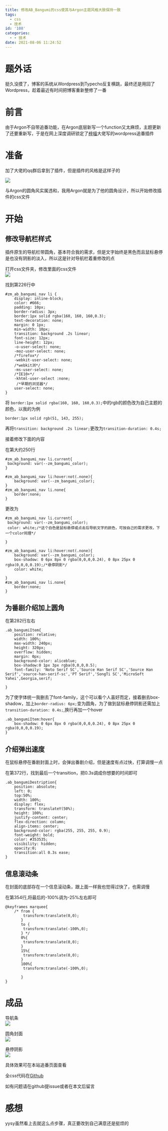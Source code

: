 ```yaml
---
title: 修改AB_Bangumi的css使其与Argon主题风格大致保持一致
tags:
  - css
  - 技术
id: '108'
categories:
  - - 技术
date: 2021-08-06 11:24:52
---
```



# 题外话

挺久没摸了，博客的系统从Wordpress到Typecho反复横跳，最终还是用回了Wordpress，趁着最近有时间把博客重新整修了一番

# 前言

由于Argon不自带追番功能，在Argon底层新写一个function又太麻烦，主题更新了还要重新写，于是在网上深度调研锁定了[梓喵](https://www.azimiao.com/ "梓喵")大佬写的wordpress追番插件

# 准备

加了大佬的qq群后拿到了插件，但是插件的风格是这样子的

![](https://pic.zzzhxxx.top/2021/08/06/3f081a763631e.png)

与Argon的圆角风实属违和，我用Argon就是为了他的圆角设计，所以开始修改插件的css文件

# 开始

## 修改导航栏样式

插件原生的导航栏带圆角，基本符合我的需求，但是文字始终是黑色而且鼠标悬停是也没有阴影的淡入，所以这是针对导航栏着重修改的点

打开css文件夹，修改里面的css文件  
![](https://pic.zzzhxxx.top/2021/08/06/c05101df22bed.png)

找到第226行中

```
#zm_ab_bangumi_nav li {
    display: inline-block;
    color: #666;
    padding: 10px;
    border-radius: 3px;
    border:1px solid rgba(160, 160, 160,0.3);
    text-decoration: none;
    margin: 0 1px;
    min-width: 10px;
    transition: background .2s linear;
    font-size: 12px;
    line-height: 12px;
    -o-user-select: none; 
    -moz-user-select: none; 
    /*firefox*/
    -webkit-user-select: none; 
    /*webkit浏*/
    -ms-user-select: none; 
    /*IE10+*/
    -khtml-user-select :none;
     /*早期的浏览器*/
    user-select: none; 
}
```

将 `border:1px solid rgba(160, 160, 160,0.3);`中的rgb的颜色改为自己主题的颜色，以我的为例

```
border:1px solid rgb(51, 143, 255);
```

再将`transition: background .2s linear;`更改为`transition-duration: 0.4s;`

接着修改下面的内容

在第大约250行

```
#zm_ab_bangumi_nav li.current{
 background: var(--zm_bangumi_color);
}

#zm_ab_bangumi_nav li:hover:not(.none){
    background: var(--zm_bangumi_color);
}
#zm_ab_bangumi_nav li.none{
    border:none;
}
```

更改为

```
#zm_ab_bangumi_nav li.current{
 background: var(--zm_bangumi_color);
 color: white;/*这个白色是鼠标悬停或点击后导航文字的颜色，可按自己的需求更改，下一个color同理*/

}

#zm_ab_bangumi_nav li:hover:not(.none){
    background: var(--zm_bangumi_color);
    box-shadow: 0 6px 8px 0 rgba(0,0,0,0.24), 0 8px 25px 0 rgba(0,0,0,0.19);/*悬停阴影*/
    color: white;

}
#zm_ab_bangumi_nav li.none{
    border:none;
}
```

## 为番剧介绍加上圆角

在第282行左右

```
.ab_bangumiItem{
    position: relative;
    width: 100%;
    max-width: 240px;
    height: 320px;
    overflow: hidden;
    margin: 0px;
    background-color: aliceblue;
    box-shadow:0 1px 3px rgba(0,0,0,0.5);
    font-family: 'Noto Serif SC','Source Han Serif SC','Source Han Serif','source-han-serif-sc','PT Serif','SongTi SC','MicroSoft Yahei',Georgia,serif;

}
```

为了使字体统一我删去了font-family，这个可以看个人喜好而定，接着删去box-shadow，加上`border-radius: 6px;`变为圆角，为了做到鼠标悬停阴影还需加上`transition-duration: 0.4s;`,换行再加一个hover

```
.ab_bangumiItem:hover{
    box-shadow: 0 6px 8px 0 rgba(0,0,0,0.24), 0 8px 25px 0 rgba(0,0,0,0.19);
}
```

## 介绍弹出速度

在鼠标悬停在番剧封面上时，会弹出番剧介绍，但是速度有点过快，打算调慢一点

在第372行，找到最后一个transition，把0.3s调成你想要的时间即可

```
.ab_bangumiDestription{
    position: absolute;
    left: 0;
    top:50%;
    width: 100%;
    display: flex;
    transform: translateY(50%);
    height: 100%;
    justify-content: center;
    flex-direction: column;
    align-items: center;
    background-color: rgba(255, 255, 255, 0.9);
    font-weight: bold;
    color: #353535;
    visibility: hidden;
    opacity:0;
    transition:all 0.3s ease;
}
```

## 信息滚动条

在封面的底部存在一个信息滚动条，跟上面一样我也觉得过快了，也需调慢

在第354行,将最后的-100%调为-25%左右即可

```
@keyframes marquee{
    /* from {
        transform:translate(0,0);
       }
       to {
        transform:translate(-100%,0);
       } */
       0%{
        transform:translate(0,0);
       }
       15%{
        transform:translate(0,0);
       }
       100%{
        transform:translate(-100%,0);

       }
}
```

# 成品

导航条  
![](https://pic.zzzhxxx.top/2021/08/06/73e17d9a0421c.png)

圆角封面  
![](https://pic.zzzhxxx.top/2021/08/06/7dfaae757e1ab.png)

悬停阴影  
![](https://pic.zzzhxxx.top/2021/08/06/0fa34468fc06b.png)

具体效果可在本站追番页面查看

全css代码在[Github](https://github.com/zzzhxxx/Argon-css-for-AB_Bangumi "Github")

如有问题请在github提issue或者在本文后留言

# 感想

yysy虽然看上去就这么点步骤，真正要改到自己满意还是挺烦的